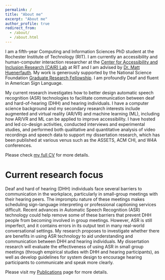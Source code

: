 ```yaml
---
permalink: /
title: "About me"
excerpt: "About me"
author_profile: true
redirect_from: 
  - /about/
  - /about.html
---
```


I am a fifth-year Computing and Information Sciences PhD student at the Rochester Institute of Technology (RIT). I am currently an accessibility and human-computer interaction researcher at the [Center for Accessibility and Inclusion Research (CAIR) Lab](http://cair.rit.edu/) at RIT and I am advised by [Dr. Matt Huenerfauth](https://huenerfauth.ist.rit.edu/). My work is generously supported by the National Science Foundation [Graduate Research Fellowship](https://www.nsfgrfp.org/). I am profoundly Deaf and fluent in American Sign Language.

My current research investigates how to better design automatic speech recognition (ASR) technologies to facilitate communication between deaf and hard-of-hearing (DHH) and hearing individuals. I have a computer science background and my secondary research interests include augmented and virtual reality (AR/VR) and machine learning (ML), including how AR/VR and ML can be applied to improve accessibility. I have hosted and led co-design activities, conducted interviews and experimental studies, and performed both qualitative and quantitative analysis of video recordings and speech data to support my dissertation research, which has been published at various venus such as the ASSETS, ACM CHI, and W4A conferences. 

Please check [my full CV](https://mss4296.github.io/files/SeitaCV101221.pdf) for more details.

Current research focus
======
Deaf and hard of hearing (DHH) individuals face several barriers to communication in the workplace, particularly in small-group meetings with their hearing peers. The impromptu nature of these meetings makes scheduling sign-language interpreting or professional captioning services difficult. Recent advances in Automatic Speech Recognition (ASR) technology could help remove some of these barriers that prevent DHH people from becoming involved in group meetings. However, ASR is still imperfect, and it contains errors in its output text in many real-world conversational settings. My research proposes to investigate whether there are benefits in using ASR technology to aid understanding and communication between DHH and hearing individuals. My dissertation research will evaluate the effectiveness of using ASR in small group meetings (through empirical studies with DHH and hearing participants), as well as develop guidelines for system design to encourage hearing participants to communicate and speak more clearly.

Please visit my [Publications](https://mss4296.github.io/publications/) page for more details.
